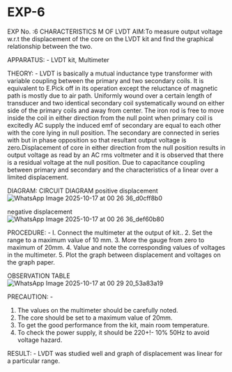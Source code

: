 # EXP-6
EXP No. :6 			CHARACTERISTICS M OF LVDT
AIM:To measure output voltage w.r.t the displacement of the core on the LVDT kit and
find the graphical relationship between the two.

APPARATUS: - LVDT kit, Multimeter

THEORY: - LVDT is basically a mutual inductance type transformer with variable coupling between the primary and two secondary coils. It is equivalent to E.Pick off in its operation except the reluctance of magnetic path is mostly due to air path. Uniformly wound over a certain length of transducer and two identical secondary coil systematically wound on either side of the primary coils and away from center. The iron rod is free to move inside the coil in either direction from the null point when primary coil is excitedly AC supply the induced emf of secondary are equal to each other with the core lying in null position. The secondary are connected in series with but in phase opposition so that resultant output voltage is zero.Displacement of core in either direction from the null position results in output voltage as read by an AC rms voltmeter and it is observed that there is a residual voltage at the null position. Due to capacitance coupling between primary and secondary and the characteristics of a linear over a limited  displacement.

DIAGRAM:
CIRCUIT DIAGRAM
positive displacement
![WhatsApp Image 2025-10-17 at 00 26 36_d0cff8b0](https://github.com/user-attachments/assets/ae567625-05bb-47c0-81a1-78ee2da5789e)

negative displacement
![WhatsApp Image 2025-10-17 at 00 26 36_def60b80](https://github.com/user-attachments/assets/882538cb-4146-4f82-98d5-12149842bb1d)


PROCEDURE: -
I. Connect the multimeter at the output of kit..
2. Set the range to a maximum value of 10 mm.
3. More the gauge from zero to maximum of 20mm.
4. Value and note the corresponding values of voltages in the multimeter.
5. Plot the graph between displacement and voltages on the graph paper.


OBSERVATION TABLE
![WhatsApp Image 2025-10-17 at 00 29 20_53a83a19](https://github.com/user-attachments/assets/47cc3faa-c316-4717-9889-726bdcb34611)



PRECAUTION: -
1. The values on the multimeter should be carefully noted.
2. The core should be set to a maximum value of 20mm.
3. To get the good performance from the kit, main room temperature.
4. To check the power supply, it should be 220+!- 10% 50Hz to avoid voltage hazard.

RESULT: - LVDT was studied well and graph of displacement was linear for a particular range.
